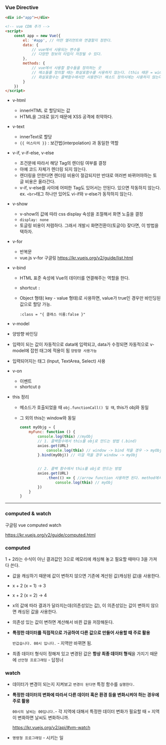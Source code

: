 ### Vue Directive

```html
<div id="app"></div>

<!-- vue CDN 추가 -->
<script>
	const app = new Vue({
        el: '#app', // 어떤 엘리먼트와 연결할지 정한다.
        data: {
            // vue에서 사용되는 변수들
            // 다양한 정보의 타입이 저장될 수 있다. 
        },
        methods: {
            // vue에서 사용할 함수들을 정의하는 곳
            // 메소들를 정의할 때는 화살표함수를 사용하지 않는다. (this 때문 = window를 가리키기 때문에!)
            // 화살표함수는 콜백함수에서만 사용한다! 메소드 정의시에는 사용하지 않는다.
        }
    })
</script>
```

* v-html
  * innerHTML 로 할당되는 값
  * HTML을 그대로 읽기 때문에 XSS 공격에 취약하다. 
* v-text
  * innerText로 할당
  * `{{ 머스타치 }}` : 보간법(interpolation) 과 동일한 역할
* v-if, v-if-else, v-else
  * 조건문에 따라서 해당 Tag의 렌더링 여부를 결정
  * 아예 코드 자체가 렌더링 되지 않는다. 
  * 렌더링을 안한다면 렌더링 비용이 절감되지만 반대로 여러번 바뀌어야하는 토글 비용은 올라간다.
  * v-if, v-else를 사이에 어떠한 Tag도 있어서는 안된다. 있으면 작동하지 않는다. ex. `<br>`태그 하나만 있어도 vi-if와 v-else가 동작하지 않는다.
* v-show
  * v-show의 값에 따라 css display 속성을 조절해서 화면 노출을 결정
  * `display: none`
  * 토글링 비용이 저렴하다. 그래서 개발시 화면전환이(토글이) 잦다면, 이 방법을 택하자.

* v-for

  * 반복문
  * vue.js v-for 구글링 https://kr.vuejs.org/v2/guide/list.html

* v-bind

  * HTML 표준 속성에 Vue의 데이터를 연결해주는 역할을 한다. 

  * shortcut `:`

  * Object 형태( key - value 형태)로 사용하면, value가 true인 경우만 바인딩된 값으로 할당 가능.

    `:class = "{ 클래스 이름:false }"`

*  v-model

  * 양방향 바인딩
  * 입력이 되는 값이 자동적으로 data에 입력되고, data가 수정되면 자동적으로 v-model에 잡힌 태그에 적용이 됨 `양방향 사용가능`
  * 입력되어지는 태그 (Input, TextArea, Select) 사용

* v-on
  * 이벤트
  * shortcut `@`



* this 정리

  * 메소드가 호출되었을 때 `obj.functionCall() 일 때`,  this가 obj와 동일

  * 그 외의 this는 window와 동일

    ```javascript
    const myObjg = {
    	myFunc: function () {
    		console.log(this) //myObj
            // 1. 콜백함수에서 this를 obj로 만드는 방법 (.bind)
    		axios.get(URL)
            	console.log(this) // window -> bind 적을 경우 -> myObj
        	}.bind(myObj)) // 이걸 적을 경우 window -> myObj
        	
        
        	// 2. 콜백 함수에서 this를 obj로 만드는 방법
        	axios.get(URL)
            	.then(() => { //arrow function 사용하면 된다. method에서 호출한 this를 가져온다. 그래서 앞으로 axios 쓸 때는 화살표함수로 선언하겠다.
                    console.log(this) // myObj
            })
    	}
    }
    ```

    

-----



### computed & watch

구글링 vue computed watch

https://kr.vuejs.org/v2/guide/computed.html



### computed

1 + 2라는 수식이 아닌 결과값인 3으로 메모리에 캐싱해 놓고 필요할 때마다 3을 가져다 쓴다.

* 값을 캐싱하기 때문에 값이 변하지 않으면 기존에 계산된 값(캐싱된 값)을 사용한다.
* x + 2 (x = 1) -> 3
* x + 2 (x = 2) -> 4
* x의 값에 따라 결과가 달라지는데(의존성있는 값), 이 의존성있는 값이 변하지 않으면 캐싱된 값을 사용한다.
* 의존성 있는 값이 변하면 계산해서 바뀐 값을 저장해둔다.

* **특정한 데이터를 직접적으로 가공하여 다른 값으로 만들어 사용할 때 주로 활용**

  `반갑습니다. 00시 입니다.` - 지역만 바뀌면 됨.

* 최종 데이터 형식이 정해져 있고 변경된 값은 **항상 최종 데이터 형식**을 가지기 때문에 `선언형 프로그래밍` - 답정너



### watch

* 데이터가 변경이 되는지 지켜보고 `변경이 된다면` 특정 함수를 `실행한다.`

* **특정한 데이터의 변화에 따라서 다른 데이터 혹은 환경 등을 변화시켜야 하는 경우에 주로 활용**

  `00시의 날씨는 00입니다.`- 각 지역에 대해서 특정한 데이터 변화가 필요할 때 = 지역이 변화하면 날씨도 변화하니까.

  https://kr.vuejs.org/v2/api/#vm-watch

* `명령형 프로그래밍` - 시키는 일



